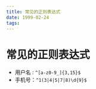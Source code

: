 ```yaml
---
title: 常见的正则表达式
date: 1999-02-24
tags:
---
```


# 常见的正则表达式

- 用户名 :    `^[a-z0-9_]{3,15}$`
- 手机号：`^1(3|4|5|7|8)\d{9}$`

